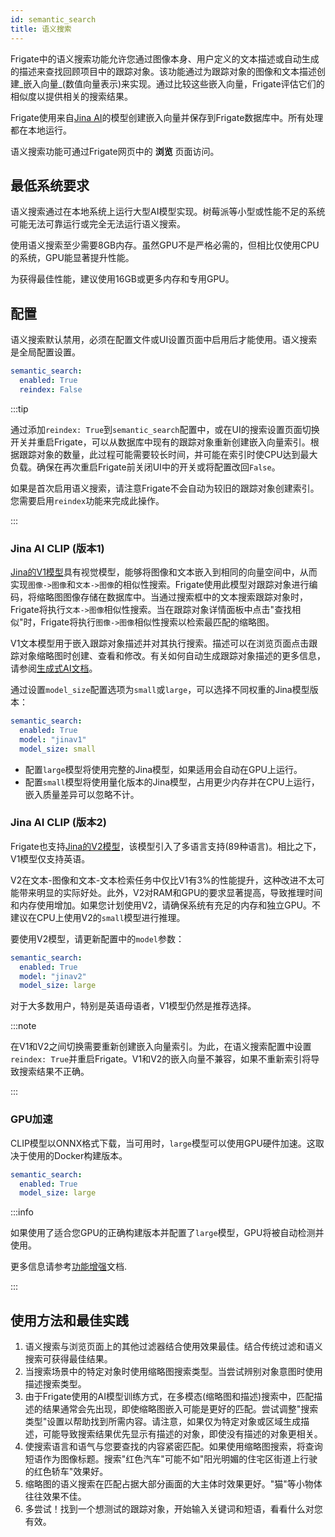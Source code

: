 ```yaml
---
id: semantic_search
title: 语义搜索
---
```


Frigate中的语义搜索功能允许您通过图像本身、用户定义的文本描述或自动生成的描述来查找回顾项目中的跟踪对象。该功能通过为跟踪对象的图像和文本描述创建_嵌入向量_(数值向量表示)来实现。通过比较这些嵌入向量，Frigate评估它们的相似度以提供相关的搜索结果。

Frigate使用来自[Jina AI](https://huggingface.co/jinaai)的模型创建嵌入向量并保存到Frigate数据库中。所有处理都在本地运行。

语义搜索功能可通过Frigate网页中的 **浏览** 页面访问。

## 最低系统要求

语义搜索通过在本地系统上运行大型AI模型实现。树莓派等小型或性能不足的系统可能无法可靠运行或完全无法运行语义搜索。

使用语义搜索至少需要8GB内存。虽然GPU不是严格必需的，但相比仅使用CPU的系统，GPU能显著提升性能。

为获得最佳性能，建议使用16GB或更多内存和专用GPU。

## 配置

语义搜索默认禁用，必须在配置文件或UI设置页面中启用后才能使用。语义搜索是全局配置设置。

```yaml
semantic_search:
  enabled: True
  reindex: False
```

:::tip

通过添加`reindex: True`到`semantic_search`配置中，或在UI的搜索设置页面切换开关并重启Frigate，可以从数据库中现有的跟踪对象重新创建嵌入向量索引。根据跟踪对象的数量，此过程可能需要较长时间，并可能在索引时使CPU达到最大负载。确保在再次重启Frigate前关闭UI中的开关或将配置改回`False`。

如果是首次启用语义搜索，请注意Frigate不会自动为较旧的跟踪对象创建索引。您需要启用`reindex`功能来完成此操作。

:::

### Jina AI CLIP (版本1)

[Jina的V1模型](https://huggingface.co/jinaai/jina-clip-v1)具有视觉模型，能够将图像和文本嵌入到相同的向量空间中，从而实现`图像->图像`和`文本->图像`的相似性搜索。Frigate使用此模型对跟踪对象进行编码，将缩略图图像存储在数据库中。当通过搜索框中的文本搜索跟踪对象时，Frigate将执行`文本->图像`相似性搜索。当在跟踪对象详情面板中点击"查找相似"时，Frigate将执行`图像->图像`相似性搜索以检索最匹配的缩略图。

V1文本模型用于嵌入跟踪对象描述并对其执行搜索。描述可以在浏览页面点击跟踪对象缩略图时创建、查看和修改。有关如何自动生成跟踪对象描述的更多信息，请参阅[生成式AI文档](/configuration/genai.md)。

通过设置`model_size`配置选项为`small`或`large`，可以选择不同权重的Jina模型版本：

```yaml
semantic_search:
  enabled: True
  model: "jinav1"
  model_size: small
```

- 配置`large`模型将使用完整的Jina模型，如果适用会自动在GPU上运行。
- 配置`small`模型将使用量化版本的Jina模型，占用更少内存并在CPU上运行，嵌入质量差异可以忽略不计。

### Jina AI CLIP (版本2)

Frigate也支持[Jina的V2模型](https://huggingface.co/jinaai/jina-clip-v2)，该模型引入了多语言支持(89种语言)。相比之下，V1模型仅支持英语。

V2在文本-图像和文本-文本检索任务中仅比V1有3%的性能提升，这种改进不太可能带来明显的实际好处。此外，V2对RAM和GPU的要求显著提高，导致推理时间和内存使用增加。如果您计划使用V2，请确保系统有充足的内存和独立GPU。不建议在CPU上使用V2的`small`模型进行推理。

要使用V2模型，请更新配置中的`model`参数：

```yaml
semantic_search:
  enabled: True
  model: "jinav2"
  model_size: large
```

对于大多数用户，特别是英语母语者，V1模型仍然是推荐选择。

:::note

在V1和V2之间切换需要重新创建嵌入向量索引。为此，在语义搜索配置中设置`reindex: True`并重启Frigate。V1和V2的嵌入向量不兼容，如果不重新索引将导致搜索结果不正确。

:::

### GPU加速

CLIP模型以ONNX格式下载，当可用时，`large`模型可以使用GPU硬件加速。这取决于使用的Docker构建版本。

```yaml
semantic_search:
  enabled: True
  model_size: large
```

:::info

如果使用了适合您GPU的正确构建版本并配置了`large`模型，GPU将被自动检测并使用。

更多信息请参考[功能增强](/configuration/hardware_acceleration_enrichments.md)文档.

:::

## 使用方法和最佳实践

1. 语义搜索与浏览页面上的其他过滤器结合使用效果最佳。结合传统过滤和语义搜索可获得最佳结果。
2. 当搜索场景中的特定对象时使用缩略图搜索类型。当尝试辨别对象意图时使用描述搜索类型。
3. 由于Frigate使用的AI模型训练方式，在多模态(缩略图和描述)搜索中，匹配描述的结果通常会先出现，即使缩略图嵌入可能是更好的匹配。尝试调整"搜索类型"设置以帮助找到所需内容。请注意，如果仅为特定对象或区域生成描述，可能导致搜索结果优先显示有描述的对象，即使没有描述的对象更相关。
4. 使搜索语言和语气与您要查找的内容紧密匹配。如果使用缩略图搜索，将查询短语作为图像标题。搜索"红色汽车"可能不如"阳光明媚的住宅区街道上行驶的红色轿车"效果好。
5. 缩略图的语义搜索在匹配占据大部分画面的大主体时效果更好。"猫"等小物体往往效果不佳。
6. 多尝试！找到一个想测试的跟踪对象，开始输入关键词和短语，看看什么对您有效。